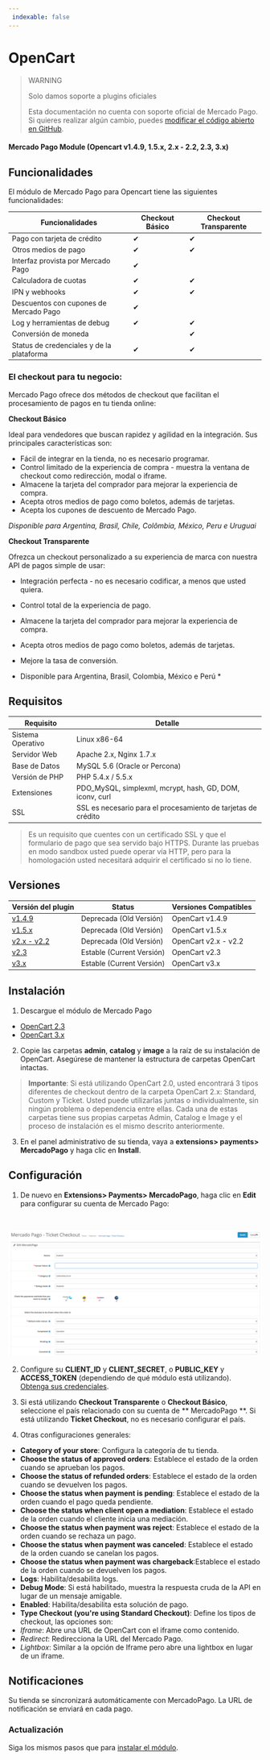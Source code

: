 ```yaml
---
 indexable: false
---
```

# OpenCart

> WARNING
>
> Solo damos soporte a plugins oficiales
>
> Esta documentación no cuenta con soporte oficial de Mercado Pago. Si quieres realizar algún cambio, puedes [modificar el código abierto en GitHub](https://github.com/mercadopago/devsite-docs/blob/development/guides/plugins/unofficial/opencart.es.md).

#### Mercado Pago Module (Opencart v1.4.9, 1.5.x, 2.x - 2.2, 2.3, 3.x)

## Funcionalidades

El módulo de Mercado Pago para Opencart tiene las siguientes funcionalidades:

| Funcionalidades | Checkout Básico | Checkout Transparente |
| --- | --- | --- |
| Pago con tarjeta de crédito | ✔ | ✔ |
| Otros medios de pago | ✔ | ✔ |
| Interfaz provista por Mercado Pago | ✔ | |
| Calculadora de cuotas | ✔ | ✔ |
| IPN y webhooks | ✔ | ✔ |
| Descuentos con cupones de Mercado Pago | ✔ | |
| Log y herramientas de debug | ✔ | ✔ |
| Conversión de moneda | | ✔ |
| Status de credenciales y de la plataforma | ✔ | ✔ |


### El checkout para tu negocio:

Mercado Pago ofrece dos métodos de checkout que facilitan el procesamiento de pagos en tu tienda online:

**Checkout Básico**

Ideal para vendedores que buscan rapidez y agilidad en la integración. Sus principales características son:

* Fácil de integrar en la tienda, no es necesario programar.
* Control limitado de la experiencia de compra - muestra la ventana de checkout como redirección, modal o iframe.
* Almacene la tarjeta del comprador para mejorar la experiencia de compra.
* Acepta otros medios de pago como boletos, además de tarjetas.
* Acepta los cupones de descuento de Mercado Pago.

*Disponible para Argentina, Brasil, Chile, Colômbia, México, Peru e Uruguai*

**Checkout Transparente**

Ofrezca un checkout personalizado a su experiencia de marca con nuestra API de pagos simple de usar:

* Integración perfecta - no es necesario codificar, a menos que usted quiera.
* Control total de la experiencia de pago.
* Almacene la tarjeta del comprador para mejorar la experiencia de compra.
* Acepta otros medios de pago como boletos, además de tarjetas.
* Mejore la tasa de conversión.

* Disponible para Argentina, Brasil, Colombia, México e Perú *


## Requisitos

| Requisito | Detalle |
| --- | --- |
| Sistema Operativo | Linux x86-64 |
| Servidor Web | Apache 2.x, Nginx 1.7.x |
| Base de Datos | MySQL 5.6 (Oracle or Percona) |
| Versión de PHP | PHP 5.4.x / 5.5.x |
| Extensiones | PDO_MySQL, simplexml, mcrypt, hash, GD, DOM, iconv, curl |
| SSL | SSL es necesario para el procesamiento de tarjetas de crédito |

>Es un requisito que cuentes con un certificado SSL y que el formulario de pago que sea servido bajo HTTPS. Durante las pruebas en modo sandbox usted puede operar vía HTTP, pero para la homologación usted necesitará adquirir el certificado si no lo tiene.


## Versiones

| Versión del plugin | Status | Versiones Compatibles |
| --- | --- | --- |
| [v1.4.9](https://github.com/mercadopago/cart-opencart/tree/master/v1.4.9) | Deprecada (Old Versión) | OpenCart v1.4.9 |
| [v1.5.x](https://github.com/mercadopago/cart-opencart/tree/master/v1.5.x) | Deprecada (Old Versión) | OpenCart v1.5.x |
| [v2.x - v2.2](https://github.com/mercadopago/cart-opencart/tree/master/v2.x%20-%202.2) | Deprecada (Old Versión) | OpenCart v2.x - v2.2 |
| [v2.3](https://github.com/mercadopago/cart-opencart-2/archive/master.zip) | Estable (Current Versión) | OpenCart v2.3 |
| [v3.x](https://github.com/mercadopago/cart-opencart-3/archive/master.zip/archive/master.zip) | Estable (Current Versión) | OpenCart v3.x |


## Instalación

1. Descargue el módulo de Mercado Pago

 * [OpenCart 2.3](https://github.com/mercadopago/cart-opencart-2/archive/master.zip)
 * [OpenCart 3.x](https://github.com/mercadopago/cart-opencart-3/archive/master.zip)

2. Copie las carpetas **admin**, **catalog** y **image** a la raíz de su instalación de OpenCart. Asegúrese de mantener la estructura de carpetas OpenCart intactas.

> **Importante**: Si está utilizando OpenCart 2.0, usted encontrará 3 tipos diferentes de checkout dentro de la carpeta OpenCart 2.x: Standard, Custom y Ticket. Usted puede utilizarlas juntas o individualmente, sin ningún problema o dependencia entre ellas. Cada una de estas carpetas tiene sus propias carpetas Admin, Catalog e Image y el proceso de instalación es el mismo descrito anteriormente.

3. En el panel administrativo de su tienda, vaya a **extensions> payments> MercadoPago** y haga clic en **Install**.


## Configuración

1. De nuevo en **Extensions> Payments> MercadoPago**, haga clic en **Edit** para configurar su cuenta de Mercado Pago:
<br>

![Open cart configuration page](images/opencart/MPAccount.png)

2. Configure su **CLIENT_ID** y **CLIENT_SECRET**, o **PUBLIC_KEY** y **ACCESS_TOKEN** (dependiendo de qué módulo está utilizando). [Obtenga sus credenciales]([FAKER][CREDENTIALS][URL]).

3. Si está utilizando **Checkout Transparente** o **Checkout Básico**, seleccione el país relacionado con su cuenta de ** MercadoPago **. Si está utilizando **Ticket Checkout**, no es necesario configurar el país.

4. Otras configuraciones generales:

 * **Category of your store**: Configura la categoría de tu tienda.
 * **Choose the status of approved orders**: Establece el estado de la orden cuando se aprueban los pagos.
 * **Choose the status of refunded orders**: Establece el estado de la orden cuando se devuelven los pagos.
 * **Choose the status when payment is pending**: Establece el estado de la orden cuando el pago queda pendiente.
 * **Choose the status when client open a mediation**: Establece el estado de la orden cuando el cliente inicia una mediación.
 * **Choose the status when payment was reject**: Establece el estado de la orden cuando se rechaza un pago.
 * **Choose the status when payment was canceled**: Establece el estado de la orden cuando se canelan los pagos.
 * **Choose the status when payment was chargeback**:Establece el estado de la orden cuando se devuelven los pagos.
 * **Logs**: Habilita/desabilita logs.
 * **Debug Mode**: Si está habilitado, muestra la respuesta cruda de la API en lugar de un mensaje amigable.
 * **Enabled**: Habilita/desabilita esta solución de pago.
 * **Type Checkout (you're using Standard Checkout)**: Define los tipos de checkout, las opciones son:
  * *Iframe*: Abre una URL de OpenCart con el iframe como contenido.
  * *Redirect*: Redirecciona la URL del Mercado Pago.
  * *Lightbox*: Similar a la opción de Iframe pero abre una lightbox en lugar de un iframe.


## Notificaciones

Su tienda se sincronizará automáticamente con MercadoPago. La URL de notificación se enviará en cada pago.


### Actualización

Siga los mismos pasos que para [instalar el módulo](##bookmark_instalación).
